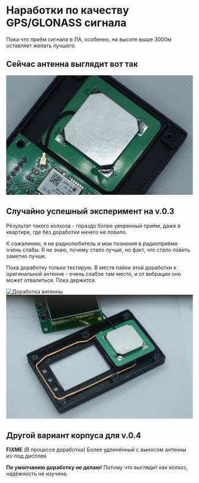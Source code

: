 # Наработки по качеству GPS/GLONASS сигнала

Пока что приём сигнала в ЛА, особенно, на высоте выше 3000м оставляет желать лучшего.

## Сейчас антенна выглядит вот так

![](v0.3.ant.cur.jpg "Текущий вид антенны на v.0.3")

## Случайно успешный эксперимент на v.0.3

Результат такого колхоза - гораздо более уверенный приём, даже в квартире, где без доработки ничего не ловило.

К сожалению, я не радиолюбитель и мои познания в радиоприёме очень слабы. Я не знаю, почему стало лучше, но факт, что стало ловить заметно лучше.

Пока доработку только тестирую. В месте пайки этой доработки к оригинальной антенне - очень слабое там место, и от вибрации оно может отвалиться. Пока держится.

![](v0.3.ant.02.jpg "Доработка антенны")
![](v0.3.ant.01.jpg "Доработка антенны - вид в корпусе")

## Другой вариант корпуса для v.0.4

**FIXME** (В процессе доработки) Более удлинённый с выносом антенны из-под дисплея
 
**По умолчанию доработку не делаю!** Потому что выглядит как колхоз, надёжность не изучена.
 